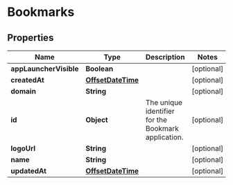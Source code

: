 # Bookmarks

## Properties
Name | Type | Description | Notes
------------ | ------------- | ------------- | -------------
**appLauncherVisible** | **Boolean** |  |  [optional]
**createdAt** | [**OffsetDateTime**](OffsetDateTime.md) |  |  [optional]
**domain** | **String** |  |  [optional]
**id** | **Object** | The unique identifier for the Bookmark application. |  [optional]
**logoUrl** | **String** |  |  [optional]
**name** | **String** |  |  [optional]
**updatedAt** | [**OffsetDateTime**](OffsetDateTime.md) |  |  [optional]
